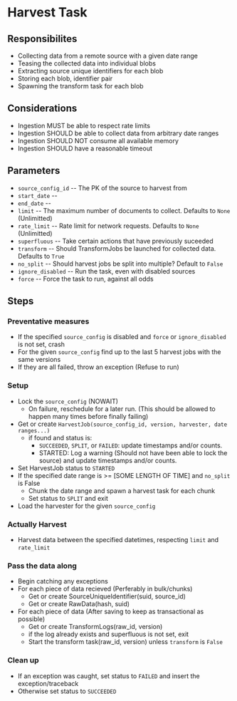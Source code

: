 # Harvest Task


## Responsibilites
* Collecting data from a remote source with a given date range
* Teasing the collected data into individual blobs
* Extracting source unique identifiers for each blob
* Storing each blob, identifier pair
* Spawning the transform task for each blob


## Considerations
* Ingestion MUST be able to respect rate limits
* Ingestion SHOULD be able to collect data from arbitrary date ranges
* Ingestion SHOULD NOT consume all available memory
* Ingestion SHOULD have a reasonable timeout


## Parameters
* `source_config_id` -- The PK of the source to harvest from
* `start_date` --
* `end_date` -- 
* `limit` -- The maximum number of documents to collect. Defaults to `None` (Unlimitted)
* `rate_limit` -- Rate limit for network requests. Defaults to `None` (Unlimitted)
* `superfluous` -- Take certain actions that have previously suceeded
* `transform` -- Should TransformJobs be launched for collected data. Defaults to `True`
* `no_split` -- Should harvest jobs be split into multiple? Default to `False`
* `ignore_disabled` -- Run the task, even with disabled sources
* `force` -- Force the task to run, against all odds


## Steps

### Preventative measures
* If the specified `source_config` is disabled and `force` or `ignore_disabled` is not set, crash
* For the given `source_config` find up to the last 5 harvest jobs with the same versions
* If they are all failed, throw an exception (Refuse to run)

### Setup
* Lock the `source_config` (NOWAIT)
  * On failure, reschedule for a later run. (This should be allowed to happen many times before finally failing)
* Get or create `HarvestJob(source_config_id, version, harvester, date ranges...)`
  * if found and status is:
    * `SUCCEEDED`, `SPLIT`, or `FAILED`: update timestamps and/or counts.
    * STARTED: Log a warning (Should not have been able to lock the source) and update timestamps and/or counts.
* Set HarvestJob status to `STARTED`
* If the specified date range is >= [SOME LENGTH OF TIME] and `no_split` is False
  * Chunk the date range and spawn a harvest task for each chunk
  * Set status to `SPLIT` and exit
* Load the harvester for the given `source_config`

### Actually Harvest
* Harvest data between the specified datetimes, respecting `limit` and `rate_limit`

### Pass the data along
* Begin catching any exceptions
* For each piece of data recieved (Perferably in bulk/chunks)
  * Get or create SourceUniqueIdentifier(suid, source_id)
  * Get or create RawData(hash, suid)
* For each piece of data (After saving to keep as transactional as possible)
  * Get or create TransformLogs(raw_id, version)
  * if the log already exists and superfluous is not set, exit
  * Start the transform task(raw_id, version) unless `transform` is `False`

### Clean up
* If an exception was caught, set status to `FAILED` and insert the exception/traceback
* Otherwise set status to `SUCCEEDED`

